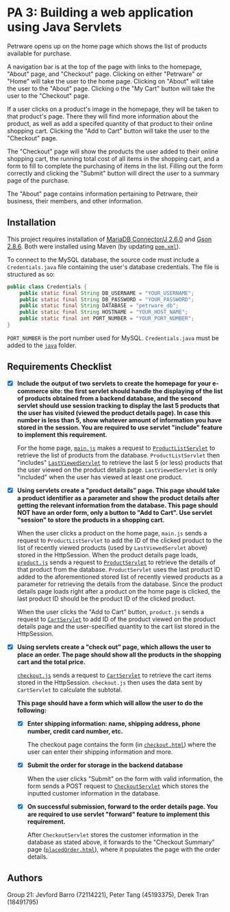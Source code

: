 # PA 3: Building a web application using Java Servlets

Petrware opens up on the home page which shows the list of products available for purchase. 

A navigation bar is at the top of the page with links to the homepage, "About" page, and "Checkout" page. Clicking on either "Petrware" or "Home" will take the user to the home page. Clicking on "About" will take the user to the "About" page. Clicking o the "My Cart" button will take the user to the "Checkout" page.

If a user clicks on a product's image in the homepage, they will be taken to that product's page. There they will find more information about the product, as well as add a specifed quantity of that product to their online shopping cart. Clicking the "Add to Cart" button will take the user to the "Checkout" page.

The "Checkout" page will show the products the user added to their online shopping cart, the running total cost of all items in the shopping cart, and a form to fill to complete the purchasing of items in the list. Filling out the form correctly and clicking the "Submit" button will direct the user to a summary page of the purchase.

The "About" page contains information pertaining to Petrware, their business, their members, and other information.

## Installation

This project requires installation of [MariaDB Connector/J 2.6.0](https://mariadb.com/kb/en/about-mariadb-connector-j/#installing-mariadb-connectorj)
and [Gson 2.8.6](https://github.com/google/gson). Both were installed using Maven (by updating [`pom.xml`](../pom.xml)). 

To connect to the MySQL database, the source code must include a `Credentials.java` file containing the user's database 
credentials. The file is structured as so:

```java
public class Credentials {
    public static final String DB_USERNAME = "YOUR_USERNAME";
    public static final String DB_PASSWORD = "YOUR_PASSWORD";
    public static final String DATABASE = "petrware_db";
    public static final String HOSTNAME = "YOUR_HOST_NAME";
    public static final int PORT_NUMBER = "YOUR_PORT_NUMBER";
}
```
`PORT_NUMBER` is the port number used for MySQL. `Credentials.java` must be added to the [`java`](../src/main/java) folder.

## Requirements Checklist

- [x] **Include the output of two servlets to create the homepage for your e-commerce site: the first servlet should 
handle the displaying of the list of products obtained from a backend database, and the second servlet should use session 
tracking to display the last 5 products that the user has visited (viewed the product details page). In case this number 
is less than 5, show whatever amount of information you have stored in the session. You are required to use servlet 
"include" feature to implement this requirement.** 

    For the home page, [`main.js`](/scripts/main.js) makes a request to [`ProductListServlet`](/ProductListServlet.java) 
    to retrieve the list of products from the database. `ProductListServlet` then "includes" 
    [`LastViewedServlet`](../src/main/java/LastViewedServlet.java) to retrieve the last 5 (or less) products that the user 
    viewed on the product details page. `LastViewedServlet` is only "included" when the user has viewed at least one product.

- [x] **Using servlets create a "product details" page. This page should take a product identifier as a parameter and 
show the product details after getting the relevant information from the database. This page should NOT have an order 
form, only a button to "Add to Cart". Use servlet "session" to store the products in a shopping cart.** 

    When the user clicks a product on the  home page, `main.js` sends a request to `ProductListServlet` to add the ID of 
    the clicked product to the list of recently viewed products (used by `LastViewedServlet` above) stored in the 
    HttpSession. When the product details page loads, [`product.js`](../web/scripts/product.js) sends a request to 
    [`ProductServlet`](../src/main/java/ProductServlet.java) to retrieve the details of that product from the database. 
    `ProductServlet` uses the last product ID added to the aforementioned stored list of recently viewed products as a 
    parameter for retrieving the details from the database. Since the product details page loads right after a product 
    on the home page is clicked, the last product ID should be the product ID of the clicked product.
    
    When the user clicks the "Add to Cart" button, `product.js` sends a request to [`CartServlet`](../src/main/java/CartServlet.java) 
    to add ID of the product viewed on the product details page and the user-specified quantity to the cart list stored 
    in the HttpSession.

- [x] **Using servlets create a "check out" page, which allows the user to place an order. The page should show all the 
products in the shopping cart and the total price.** 

    [`checkout.js`](../web/scripts/checkout.js) sends a request to [`CartServlet`](../src/main/java/CartServlet.java) to retrieve 
    the cart items stored in the HttpSession. `checkout.js` then uses the data sent by `CartServlet` to calculate the subtotal.

    **This page should have a form which will allow the user to do the following:** 

    - [x] **Enter shipping information: name, shipping address, phone number, credit card number, etc.**
    
        The checkout page contains the form (in [`checkout.html`](../web/checkout.html)) where the user can enter their shipping information and more.

    - [x] **Submit the order for storage in the backend database**
        
        When the user clicks "Submit" on the form with valid information, the form sends a POST request to 
        [`CheckoutServlet`](../src/main/java/CheckoutServlet.java) which stores the inputted customer information in the database.
    
    - [x] **On successful submission, forward to the order details page. You are required to use servlet "forward" feature to implement this requirement.**
    
        After `CheckoutServlet` stores the customer information in the database as stated above, it forwards to the 
        "Checkout Summary" page ([`placedOrder.html`](../web/placedOrder.html)), where it populates the page with the order 
        details.

## Authors
Group 21: Jevford Barro (72114221), Peter Tang (45193375), Derek Tran (18491795)
